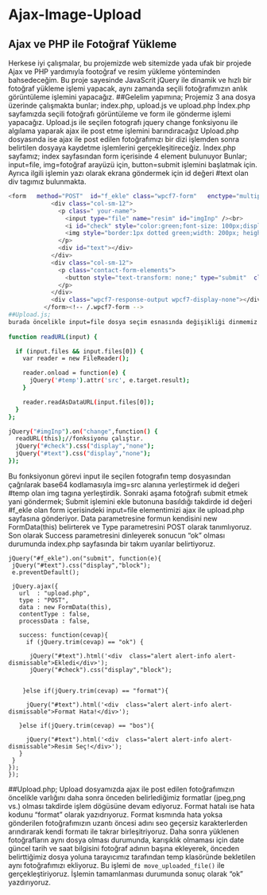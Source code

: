 # Ajax-Image-Upload
## Ajax ve PHP ile Fotoğraf Yükleme
Herkese iyi çalışmalar, bu projemizde web sitemizde yada ufak bir projede Ajax ve PHP yardımıyla footoğraf ve resim yükleme yönteminden bahsedeceğim.
Bu proje sayesinde JavaScrit jQuery ile dinamik ve hızlı bir fotoğraf yükleme işlemi yapacak, aynı zamanda seçili fotoğrafımızın anlık görüntüleme işlemini yapacağız.
##Gelelim yapımına;
Projemiz 3 ana dosya üzerinde çalışmakta bunlar; index.php, upload.js ve upload.php 
İndex.php sayfamızda seçili fotoğrafı görüntüleme ve form ile gönderme işlemi yapacağız.
Upload.js ile seçilen fotografı jquery change fonksiyonu ile algılama yaparak ajax ile post etme işlemini barındıracağız
Upload.php dosyasında ise ajax ile post edilen fotoğrafımızı bir dizi işlemden sonra belirtilen dosyaya kaydetme işlemlerini gerçekleşitireceğiz.
İndex.php sayfamız; index sayfasından form içerisinde 4 element bulunuyor Bunlar; input=file, img=fotoğraf arayüzü için, button=submit işlemini başlatmak için.
Ayrıca ilgili işlemin yazı olarak ekrana göndermek için id değeri #text olan div tagımız bulunmakta.
```bash
<form   method="POST"  id="f_ekle" class="wpcf7-form"   enctype="multipart/form-data">
            <div class="col-sm-12">
              <p class=" your-name">
                <input type="file" name="resim" id="imgInp" /><br>
                <i id="check" style="color:green;font-size: 100px;display: block;position: absolute;display: none;" class="fa fa-check"></i>
                <img style="border:1px dotted green;width: 200px; height: auto;" id="temp" src="site.jpg" alt="Fotoğraf seç" />
              </p>
              <div id="text"></div>
            </div>
            <div class="col-sm-12">
              <p class="contact-form-elements"> 
                <button style="text-transform: none;" type="submit"  class=" btn btn-primary ">Ekle</button> 
              </p>
            </div>
            <div class="wpcf7-response-output wpcf7-display-none"></div>
          </form><!-- /.wpcf7-form -->
##Upload.js;
burada öncelikle input=file dosya seçim esnasında değişikliği dinmemiz gerekiyor bunuda id değeri #imgInp ile change fonksiyonunu devreye sokarak readURL() adlı fonksiyonu çağırıyoruz. 
    
function readURL(input) {

  if (input.files && input.files[0]) {
    var reader = new FileReader();

    reader.onload = function(e) {
      jQuery('#temp').attr('src', e.target.result);
    }

    reader.readAsDataURL(input.files[0]);
  }
};

jQuery("#imgInp").on("change",function() {
  readURL(this);//fonksiyonu çalıştır.
  jQuery("#check").css("display","none");
  jQuery("#text").css("display","none");
});
```
Bu fonksiyonun görevi input ile seçilen fotografın temp dosyasından çağrılarak base64 kodlamasıyla img=src alanına yerleştirmek id değeri #temp olan img tagına yerleştirdik.
Sonraki aşama fotoğrafı submit etmek yani göndermek;
Submit işlemini ekle butonuna basıldığı takdirde id değeri #f_ekle olan form içerisindeki input=file elementimizi ajax ile upload.php sayfasına gönderiyor. Data parametresine formun kendisini new FormData(this) belirterek ve Type parametresini POST olarak tanımlıyoruz.
Son olarak Success parametresini dinleyerek sonucun “ok” olması durumunda index.php sayfasında bir takım uyarılar belirtiyoruz.
```
jQuery("#f_ekle").on("submit", function(e){
 jQuery("#text").css("display","block");
 e.preventDefault();

 jQuery.ajax({
   url  : "upload.php",
   type : "POST",
   data : new FormData(this),
   contentType : false,
   processData : false,

   success: function(cevap){
     if (jQuery.trim(cevap) == "ok") {

      jQuery("#text").html('<div  class="alert alert-info alert-dismissable">Ekledi</div>');
      jQuery("#check").css("display","block");


    }else if(jQuery.trim(cevap) == "format"){

     jQuery("#text").html('<div  class="alert alert-info alert-dismissable">Format Hata!</div>');

   }else if(jQuery.trim(cevap) == "bos"){
    
     jQuery("#text").html('<div  class="alert alert-info alert-dismissable">Resim Seç!</div>');
   }
 }
});
});
```
##Upload.php;
Upload dosyamızda ajax ile post edilen fotoğrafımızın öncelikle varlığını daha sonra önceden belirlediğimiz formatlar (jpeg,png vs.) olması takdirde işlem dögüsüne devam ediyoruz. Format hatalı ise hata kodunu “format” olarak yazıdrıyoruz.
Format kısmında hata yoksa gönderilen fotoğrafımızın uzantı öncesi adını seo geçersiz karakterlerden arındırarak kendi formatı ile takrar birleşitriyoruz.
Daha sonra yüklenen fotoğrafların aynı dosya olması durumunda, karışıklık olmaması için date güncel tarih ve saat bilgisini fotoğraf adının başına ekleyerek, önceden belirttiğimiz dosya yoluna tarayıcımız tarafından temp klasöründe bekletilen aynı fotoğrafımızı ekliyoruz.
Bu işlemi de```` move_uploaded_file()```` ile gerçekleştiriyoruz.
İşlemin tamamlanması durumunda sonuç olarak “ok” yazdırıyoruz.


